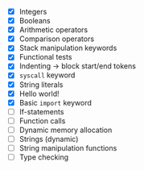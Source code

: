 - [x] Integers
- [x] Booleans
- [x] Arithmetic operators
- [x] Comparison operators
- [x] Stack manipulation keywords
- [x] Functional tests
- [x] Indenting -> block start/end tokens
- [x] `syscall` keyword
- [x] String literals
- [x] Hello world!
- [x] Basic `import` keyword
- [ ] If-statements
- [ ] Function calls
- [ ] Dynamic memory allocation
- [ ] Strings (dynamic)
- [ ] String manipulation functions
- [ ] Type checking
